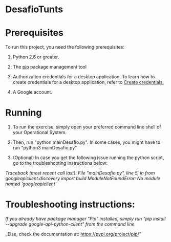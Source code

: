 # DesafioTunts

# Prerequisites

To run this project, you need the following prerequisites:

1. Python 2.6 or greater.

2. The <a href="https://pypi.org/project/pip/">pip</a> package management tool

3. Authorization credentials for a desktop application. To learn how to create credentials for a desktop application, refer to <a href="https://developers.google.com/workspace/guides/create-credentials">Create credentials.</a>

4. A Google account.

# Running

1. To run the exercise, simply open your preferred command line shell of your Operational System.

2. Then, run "python mainDesafio.py". In some cases, you might have to run "python3 mainDesafio.py"

3. (Optional) In case you get the following issue running the python script, go to the troubleshooting instructions below:

_Traceback (most recent call last):_
_File "mainDesafio.py", line 5, in <module>_
_from googleapiclient.discovery import build_
_ModuleNotFoundError: No module named 'googleapiclient'_

# Troubleshooting instructions:

_If you already have package manager "Pip" installed, simply run "pip install --upgrade google-api-python-client" from the command line._

\_Else, check the documentation at: https://pypi.org/project/pip/"
